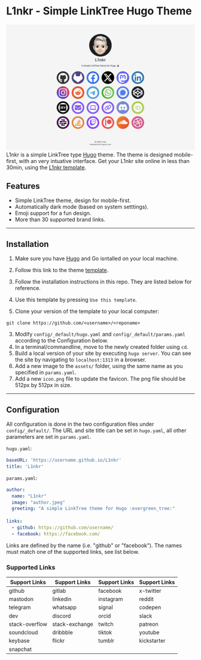 # L1nkr - Simple LinkTree Hugo Theme
![L1nkr - Simple LinkTree Hugo Theme](https://raw.githubusercontent.com/chrede88/l1nkr/main/images/screenshot.png)
L1nkr is a simple LinkTree type [Hugo](https://gohugo.io) theme. The theme is designed mobile-first, with an very intuative interface. Get your L1nkr site online in less than 30min, using the [L1nkr template](https://github.com/Chrede88/L1nkrTemplate).

## Features

- Simple LinkTree theme, design for mobile-first.
- Automatically dark mode (based on system setttings).
- Emoji support for a fun design.
- More than 30 supported brand links.

---

## Installation

1) Make sure you have [Hugo](https://gohugo.io/installation/) and Go isntalled on your local machine.
2) Follow this link to the theme [template](https://github.com/Chrede88/L1nkrTemplate).
3) Follow the installation instructions in this repo. They are listed below for reference.

1) Use this template by pressing `Use this template`.
2) Clone your version of the template to your local computer:
```shell
git clone https://github.com/<username>/<reponame>
```
3) Modify `config/_default/hugo.yaml` and `config/_default/params.yaml` according to the Configuration below.
4) In a terminal/commandline, move to the newly created folder using `cd`.
5) Build a local version of your site by executing `hugo server`. You can see the site by navigating to `localhost:1313` in a browser.
6) Add a new image to the `assets/` folder, using the same name as you specified in `params.yaml`.
7) Add a new `icon.png` file to update the favicon. The png file should be 512px by 512px in size.

---

## Configuration

All configuration is done in the two configuration files under `config/_default/`. The URL and site title can be set in `hugo.yaml`, all other parameters are set in `params.yaml`.

`hugo.yaml`:
```yaml
baseURL: 'https://username.github.io/L1nkr'
title: 'L1nkr'
```

`params.yaml`:
```yaml
author:
  name: "L1nkr"
  image: "author.jpeg"
  greeting: "A simple LinkTree theme for Hugo :evergreen_tree:"

links:
  - github: https://github.com/username/
  - facebook: https://facebook.com/
```

Links are defined by the name (i.e. "github" or "facebook"). The names must match one of the supported links, see list below.

### Supported Links
| **Support Links** | **Support Links** | **Support Links** | **Support Links** |
| --- | --- | --- | --- |
| github | gitlab | facebook | x-twitter |
| mastodon | linkedin | instagram | reddit |
| telegram | whatsapp | signal | codepen |
| dev | discord | orcid | slack |
| stack-overflow | stack-exchange | twitch | patreon |
| soundcloud | dribbble | tiktok | youtube |
| keybase | flickr | tumblr | kickstarter |
| snapchat | | | |
